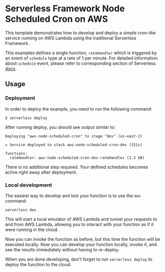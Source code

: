 <!--
title: 'AWS Node Scheduled Cron example in NodeJS'
description: 'This is an example of creating a function that runs as a cron job using the serverless ''schedule'' event.'
layout: Doc
framework: v4
platform: AWS
language: nodeJS
priority: 1
authorLink: 'https://github.com/0dj0bz'
authorName: 'Rob Abbott'
authorAvatar: 'https://avatars3.githubusercontent.com/u/5679763?v=4&s=140'
-->

# Serverless Framework Node Scheduled Cron on AWS

This template demonstrates how to develop and deploy a simple cron-like service running on AWS Lambda using the traditional Serverless Framework.

This examples defines a single function, `rateHandler` which is triggered by an event of `schedule` type at a rate of 1 per minute. For detailed information about `schedule` event, please refer to corresponding section of Serverless [docs](https://serverless.com/framework/docs/providers/aws/events/schedule/).

## Usage

### Deployment

In order to deploy the example, you need to run the following command:

```
$ serverless deploy
```

After running deploy, you should see output similar to:

```
Deploying "aws-node-scheduled-cron" to stage "dev" (us-east-1)

✔ Service deployed to stack aws-node-scheduled-cron-dev (151s)

functions:
  rateHandler: aws-node-scheduled-cron-dev-rateHandler (2.3 kB)

```

There is no additional step required. Your defined schedules becomes active right away after deployment.

### Local development

The easiest way to develop and test your function is to use the `dev` command:

```
serverless dev
```

This will start a local emulator of AWS Lambda and tunnel your requests to and from AWS Lambda, allowing you to interact with your function as if it were running in the cloud.

Now you can invoke the function as before, but this time the function will be executed locally. Now you can develop your function locally, invoke it, and see the results immediately without having to re-deploy.

When you are done developing, don't forget to run `serverless deploy` to deploy the function to the cloud.
